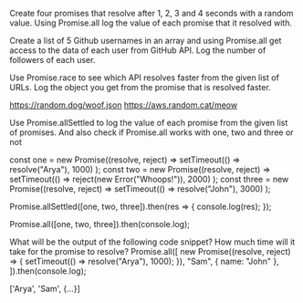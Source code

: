 <!-- 1 -->

Create four promises that resolve after 1, 2, 3 and 4 seconds with a random value. Using Promise.all log the value of each promise that it resolved with.

<!-- 2 -->

Create a list of 5 Github usernames in an array and using Promise.all get access to the data of each user from GitHub API. Log the number of followers of each user.

<!-- 3 -->

Use Promise.race to see which API resolves faster from the given list of URLs. Log the object you get from the promise that is resolved faster.

https://random.dog/woof.json
https://aws.random.cat/meow
<!-- 4 -->
Use Promise.allSettled to log the value of each promise from the given list of promises. And also check if Promise.all works with one, two and three or not

const one = new Promise((resolve, reject) =>
setTimeout(() => resolve("Arya"), 1000)
);
const two = new Promise((resolve, reject) =>
setTimeout(() => reject(new Error("Whoops!")), 2000)
);
const three = new Promise((resolve, reject) =>
setTimeout(() => resolve("John"), 3000)
);

Promise.allSettled([one, two, three]).then(res => {
console.log(res);
});

Promise.all([one, two, three]).then(console.log);

<!-- 5 -->

What will be the output of the following code snippet? How much time will it take for the promise to resolve?
Promise.all([
new Promise((resolve, reject) => {
setTimeout(() => resolve("Arya"), 1000);
}),
"Sam",
{ name: "John" },
]).then(console.log);

['Arya', 'Sam', {…}]
